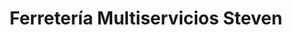 ---
title: "Ferretería Multiservicios Steven"
url: /bogota-d-c/ferreteria-multiservicios-steven/
shop: Eisenwaren
---